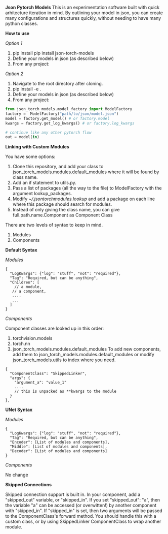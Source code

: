 **Json Pytorch Models**
This is an experimentation software built with quick arhitecture iteration in mind.
By outlining your model in json, you can create many configurations and structures quickly, without needing to have many python classes.

**How to use**

*Option 1*

1. pip install pip install json-torch-models
2. Define your models in json (as described below)
3. From any project:

*Option 2*

1. Navigate to the root directory after cloning.
3. pip install -e .
4. Define your models in json (as described below)
5. From any project:

```py
from json_torch_models.model_factory import ModelFactory
factory =  ModelFactory("path/to/json/model.json")
model = factory.get_model() # or factory.model
kwargs = factory.get_log_kwargs() # or factory.log_kwargs

# continue like any other pytorch flow
out = model(in)
```
**Linking with Custom Modules**

You have some options:
1. Clone this repository, and add your class to json_torch_models.modules.default_modules where it will be found by class name.
2. Add an if statement to utils.py.
3. Pass a list of packages (all the way to the file) to ModelFactory with the argument lookup_packages.
4. Modify _~/.jsontorchmodules.lookup_ and add a package on each line where this package should search for modules.
5. Instead of only giving the class name, you can give full.path.name.Component as Component Class

There are two levels of syntax to keep in mind.
1. Modules
3. Components
   
**Default Syntax**

*Modules*
```
{
  "LogKwargs": {"log": "stuff", "not": "required"},
  "Tag": "Required, but can be anything",
  "Children": [
    // a module,
   // a component,
   ....
   ...
  ]
}
```
*Components*

Component classes are looked up in this order:
1. torchvision.models
2. torch.nn
3. json_torch_models.modules.default_modules
To add new components, add them to json_torch_models.modules.default_modules or modify json_torch_models.utils to index where you need.
```
{
  "ComponentClass": "SkippedLinker",
  "args": {
    "argument_a": "value_1"
    ....
    // this is unpacked as **kwargs to the module
  }
},
```

**UNet Syntax**

*Modules*
```
{
  "LogKwargs": {"log": "stuff", "not": "required"},
  "Tag": "Required, but can be anything",
  "Encoder": [List of modules and components],
  "Middle": [List of modules and components],
  "Decoder": [List of modules and components]
}
```
*Components*

No change

**Skipped Connections**

Skipped connection support is built in. In your component, add a "skipped_out" variable, or "skipped_in".
If you set "skipped_out": "a", then the variable "a" can be accessed (or overwitten!) by another component with "skipped_in".
If "skipped_in" is set, then two arguments will be passed to the ComponentClass's forward method. You should handle this with a custom class, or by using SkippedLinker
ComponentClass to wrap another module.

